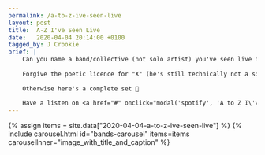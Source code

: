 ```yaml
---
permalink: /a-to-z-ive-seen-live
layout: post
title:  A-Z I've Seen Live
date:   2020-04-04 20:14:00 +0100
tagged_by: J Crookie
brief: |
    Can you name a band/collective (not solo artist) you've seen live for every letter of the alphabet?
    
    Forgive the poetic licence for "X" (he's still technically not a solo artist...)
    
    Otherwise here's a complete set 🙌
    
    Have a listen on <a href="#" onclick="modal('spotify', 'A to Z I\'ve Seen Live', {spotifyID: 'playlist/5G0BVIPOOYOwRuIrGyiuPa'});">Spotify</a> too!
---
```

{% assign items = site.data["2020-04-04-a-to-z-ive-seen-live"] %}
{% include carousel.html id="bands-carousel" items=items carouselInner="image_with_title_and_caption" %}
